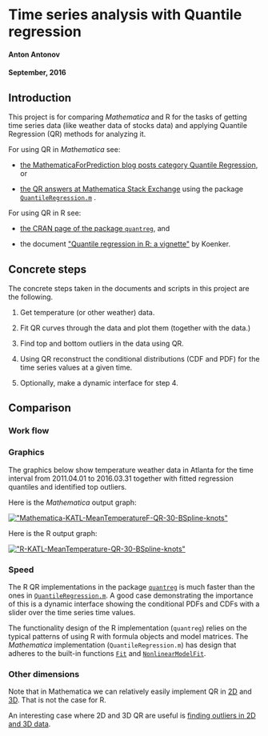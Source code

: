 # Time series analysis with Quantile regression
#### Anton Antonov
#### September, 2016

## Introduction

This project is for comparing *Mathematica* and R for the tasks of getting time series data (like weather data of stocks data) and applying Quantile Regression (QR) methods for analyzing it.

For using QR in *Mathematica* see:

- [the MathematicaForPrediction blog posts category Quantile Regression](https://mathematicaforprediction.wordpress.com/?s=quantile+regression), or

- [the QR answers at Mathematica Stack Exchange](http://mathematica.stackexchange.com/search?q=QuantileRegression.m) using the package [`QuantileRegression.m`](https://github.com/antononcube/MathematicaForPrediction/blob/master/QuantileRegression.m) .

For using QR in R see:

- [the CRAN page of the package `quantreg`](https://cran.r-project.org/web/packages/quantreg/index.html), and

- the document ["Quantile regression in R: a vignette"](https://cran.r-project.org/web/packages/quantreg/vignettes/rq.pdf) by Koenker.

## Concrete steps

The concrete steps taken in the documents and scripts in this project are the following.

1. Get temperature (or other weather) data.

2. Fit QR curves through the data and plot them (together with the data.)

3. Find top and bottom outliers in the data using QR.

4. Using QR reconstruct the conditional distributions (CDF and PDF) for the time series values at a given time.

5. Optionally, make a dynamic interface for step 4.


## Comparison

### Work flow

### Graphics

The graphics below show temperature weather data in Atlanta for the time interval from 2011.04.01 to 2016.03.31 together with fitted regression quantiles and identified top outliers.

Here is the *Mathematica* output graph:

[!["Mathematica-KATL-MeanTemperatureF-QR-30-BSpline-knots"](http://imgur.com/ABbb5Kjl.png)](http://imgur.com/ABbb5Kj.png)

Here is the R output graph:

[!["R-KATL-MeanTemperature-QR-30-BSpline-knots"](http://imgur.com/EjEknNMl.png)](http://imgur.com/EjEknNM.png)

### Speed 
The R QR implementations in the package [`quantreg`](https://cran.r-project.org/web/packages/quantreg/index.html) is much faster than the ones in [`QuantileRegression.m`](https://github.com/antononcube/MathematicaForPrediction/blob/master/QuantileRegression.m). A good case demonstrating the importance of this is a dynamic interface showing the conditional PDFs and CDFs with a slider over the time series time values.

The functionality design of the R implementation (`quantreg`) relies on the typical patterns of using R with formula objects and model matrices. The *Mathematica* implementation (`QuantileRegression.m`) has design that adheres to the built-in functions [`Fit`](https://reference.wolfram.com/language/ref/Fit.html) and [`NonlinearModelFit`](https://reference.wolfram.com/language/ref/NonlinearModelFit.html).


### Other dimensions

Note that in Mathematica we can relatively easily implement QR in [2D](https://mathematicaforprediction.wordpress.com/2014/11/03/directional-quantile-envelopes/) and [3D](https://mathematicaforprediction.wordpress.com/2014/11/16/directional-quantile-envelopes-in-3d/). That is not the case for R.

An interesting case where 2D and 3D QR are useful is [finding outliers in 2D and 3D data](https://mathematicaforprediction.wordpress.com/2016/04/30/finding-outliers-in-2d-and-3d-numerical-data/).

